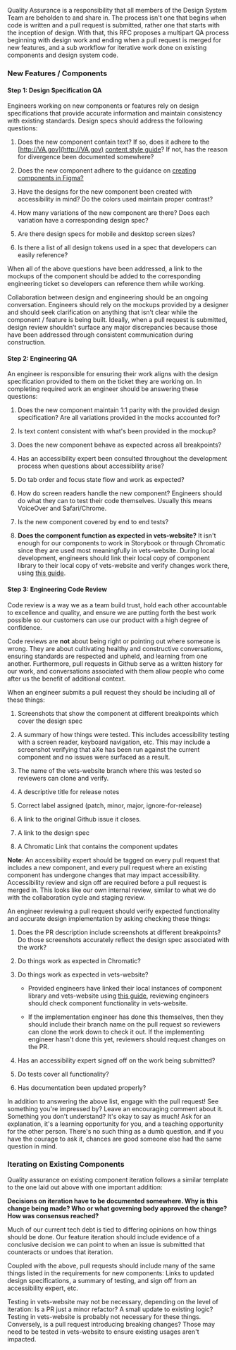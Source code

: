 Quality Assurance is a responsibility that all members of the Design System Team are beholden to and share in. The process isn't one that begins when code is written and a pull request is submitted, rather one that starts with the inception of design. With that, this RFC proposes a multipart QA process beginning with design work and ending when a pull request is merged for new features, and a sub workflow for iterative work done on existing components and design system code.

### New Features / Components

#### Step 1: Design Specification QA

Engineers working on new components or features rely on design specifications that provide accurate information and maintain consistency with existing standards. Design specs should address the following questions:

1. Does the new component contain text? If so, does it adhere to the [http://VA.gov](http://VA.gov) [content style guide](https://design.va.gov/content-style-guide/)? If not, has the reason for divergence been documented somewhere?
    
2. Does the new component adhere to the guidance on [creating components in Figma?](https://design.va.gov/about/designers/creating-components)
    
3. Have the designs for the new component been created with accessibility in mind? Do the colors used maintain proper contrast?
    
4. How many variations of the new component are there? Does each variation have a corresponding design spec?
    
5. Are there design specs for mobile and desktop screen sizes?
    
6. Is there a list of all design tokens used in a spec that developers can easily reference?
    

When all of the above questions have been addressed, a link to the mockups of the component should be added to the corresponding engineering ticket so developers can reference them while working.

Collaboration between design and engineering should be an ongoing conversation. Engineers should rely on the mockups provided by a designer and should seek clarification on anything that isn’t clear while the component / feature is being built. Ideally, when a pull request is submitted, design review shouldn’t surface any major discrepancies because those have been addressed through consistent communication during construction.

#### Step 2: Engineering QA

An engineer is responsible for ensuring their work aligns with the design specification provided to them on the ticket they are working on. In completing required work an engineer should be answering these questions:

1. Does the new component maintain 1:1 parity with the provided design specification? Are all variations provided in the mocks accounted for?
    
2. Is text content consistent with what's been provided in the mockup?
    
3. Does the new component behave as expected across all breakpoints?
    
4. Has an accessibility expert been consulted throughout the development process when questions about accessibility arise?
    
5. Do tab order and focus state flow and work as expected?
    
6. How do screen readers handle the new component? Engineers should do what they can to test their code themselves. Usually this means VoiceOver and Safari/Chrome.
    
7. Is the new component covered by end to end tests?
    
8. **Does the component function as expected in vets-website?** It isn't enough for our components to work in Storybook or through Chromatic since they are used most meaningfully in vets-website. During local development, engineers should link their local copy of component library to their local copy of vets-website and verify changes work there, using [this guide](https://vfs.atlassian.net/wiki/spaces/DST/pages/1929379847/Component+library#How-to-Link-component-library-and-vets-website-repos).
    

#### Step 3: Engineering Code Review

Code review is a way we as a team build trust, hold each other accountable to excellence and quality, and ensure we are putting forth the best work possible so our customers can use our product with a high degree of confidence.

Code reviews are **not** about being right or pointing out where someone is wrong. They are about cultivating healthy and constructive conversations, ensuring standards are respected and upheld, and learning from one another. Furthermore, pull requests in Github serve as a written history for our work, and conversations associated with them allow people who come after us the benefit of additional context.

When an engineer submits a pull request they should be including all of these things:

1. Screenshots that show the component at different breakpoints which cover the design spec
    
2. A summary of how things were tested. This includes accessibility testing with a screen reader, keyboard navigation, etc. This may include a screenshot verifying that aXe has been run against the current component and no issues were surfaced as a result.
    
3. The name of the vets-website branch where this was tested so reviewers can clone and verify.
    
4. A descriptive title for release notes
    
5. Correct label assigned (patch, minor, major, ignore-for-release)
    
6. A link to the original Github issue it closes.
    
7. A link to the design spec
    
8. A Chromatic Link that contains the component updates
    

**Note**: An accessibility expert should be tagged on every pull request that includes a new component, and every pull request where an existing component has undergone changes that may impact accessibility. Accessibility review and sign off are required before a pull request is merged in. This looks like our own internal review, similar to what we do with the collaboration cycle and staging review.

An engineer reviewing a pull request should verify expected functionality and accurate design implementation by asking checking these things:

1. Does the PR description include screenshots at different breakpoints? Do those screenshots accurately reflect the design spec associated with the work?
    
2. Do things work as expected in Chromatic?
    
3. Do things work as expected in vets-website?
    
    - Provided engineers have linked their local instances of component library and vets-website using [this guide](https://vfs.atlassian.net/wiki/spaces/DST/pages/1929379847/Component+library#How-to-Link-component-library-and-vets-website-repos), reviewing engineers should check component functionality in vets-website.
        
    - If the implementation engineer has done this themselves, then they should include their branch name on the pull request so reviewers can clone the work down to check it out. If the implementing engineer hasn't done this yet, reviewers should request changes on the PR.
        
4. Has an accessibility expert signed off on the work being submitted?
    
5. Do tests cover all functionality?
    
6. Has documentation been updated properly?
    

In addition to answering the above list, engage with the pull request! See something you're impressed by? Leave an encouraging comment about it. Something you don't understand? It's okay to say as much! Ask for an explanation, it's a learning opportunity for you, and a teaching opportunity for the other person. There's no such thing as a dumb question, and if you have the courage to ask it, chances are good someone else had the same question in mind.

### Iterating on Existing Components

Quality assurance on existing component iteration follows a similar template to the one laid out above with one important addition:

**Decisions on iteration have to be documented somewhere. Why is this change being made? Who or what governing body approved the change? How was consensus reached?**

Much of our current tech debt is tied to differing opinions on how things should be done. Our feature iteration should include evidence of a conclusive decision we can point to when an issue is submitted that counteracts or undoes that iteration.

Coupled with the above, pull requests should include many of the same things listed in the requirements for new components: Links to updated design specifications, a summary of testing, and sign off from an accessibility expert, etc.

Testing in vets-website may not be necessary, depending on the level of iteration: Is a PR just a minor refactor? A small update to existing logic? Testing in vets-website is probably not necessary for these things. Conversely, is a pull request introducing breaking changes? Those may need to be tested in vets-website to ensure existing usages aren't impacted.
